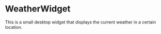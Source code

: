 # WeatherWidget
This is a small desktop widget that displays the current weather in a certain location.
